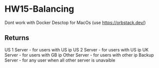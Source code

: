 # HW15-Balancing

Dont work with Docker Desctop for MacOs (use https://orbstack.dev/)

## Returns

US 1 Server - for users with US ip
US 2 Server - for users with US ip
UK Server - for users with GB ip
Other Server - for users with other ip
Backup Server - for any user when all other server is unavaible
